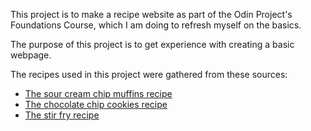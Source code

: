 This project is to make a recipe website as part of the Odin Project's Foundations Course, which I am doing to refresh myself on the basics.

The purpose of this project is to get experience with creating a basic webpage.

The recipes used in this project were gathered from these sources:
<ul>
    <li><a href="https://www.tasteofhome.com/recipes/sour-cream-chip-muffins/" target="_blank" rel="noopener noreferrer">The sour cream chip muffins recipe</a></li>
    <li><a href="https://joyfoodsunshine.com/the-most-amazing-chocolate-chip-cookies/#wprm-recipe-container-8678" target="_blank" rel="noopener noreferrer">The chocolate chip cookies recipe</a></li>
    <li><a href="https://www.momontimeout.com/easy-chicken-stir-fry-recipe/" target="_blank" rel="noopener noreferrer">The stir fry recipe</a></li>
</ul>